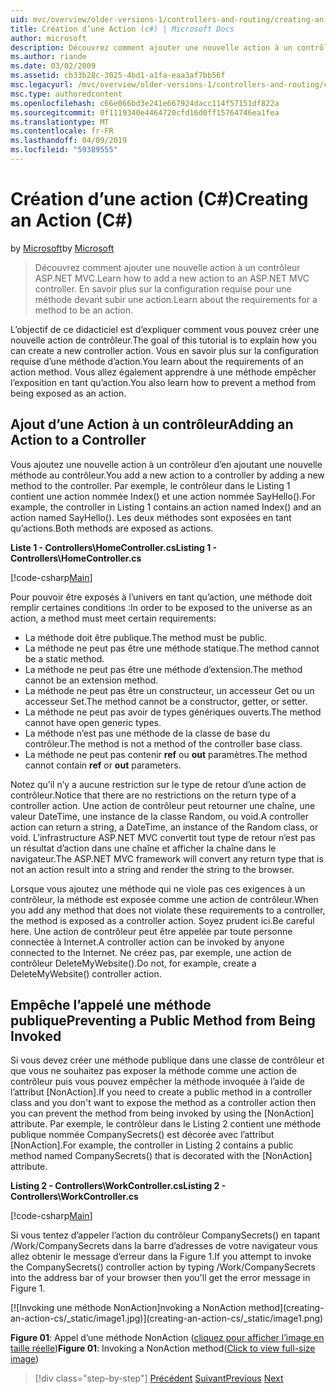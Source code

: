 ```yaml
---
uid: mvc/overview/older-versions-1/controllers-and-routing/creating-an-action-cs
title: Création d’une Action (c#) | Microsoft Docs
author: microsoft
description: Découvrez comment ajouter une nouvelle action à un contrôleur ASP.NET MVC. En savoir plus sur la configuration requise pour une méthode devant subir une action.
ms.author: riande
ms.date: 03/02/2009
ms.assetid: cb33b28c-3025-4bd1-a1fa-eaa3af7bb56f
msc.legacyurl: /mvc/overview/older-versions-1/controllers-and-routing/creating-an-action-cs
msc.type: authoredcontent
ms.openlocfilehash: c66e066bd3e241e667924dacc114f57151df822a
ms.sourcegitcommit: 0f1119340e4464720cfd16d0ff15764746ea1fea
ms.translationtype: MT
ms.contentlocale: fr-FR
ms.lasthandoff: 04/09/2019
ms.locfileid: "59389555"
---
```

# <a name="creating-an-action-c"></a><span data-ttu-id="354cd-104">Création d’une action (C#)</span><span class="sxs-lookup"><span data-stu-id="354cd-104">Creating an Action (C#)</span></span>

<span data-ttu-id="354cd-105">by [Microsoft](https://github.com/microsoft)</span><span class="sxs-lookup"><span data-stu-id="354cd-105">by [Microsoft](https://github.com/microsoft)</span></span>

> <span data-ttu-id="354cd-106">Découvrez comment ajouter une nouvelle action à un contrôleur ASP.NET MVC.</span><span class="sxs-lookup"><span data-stu-id="354cd-106">Learn how to add a new action to an ASP.NET MVC controller.</span></span> <span data-ttu-id="354cd-107">En savoir plus sur la configuration requise pour une méthode devant subir une action.</span><span class="sxs-lookup"><span data-stu-id="354cd-107">Learn about the requirements for a method to be an action.</span></span>


<span data-ttu-id="354cd-108">L’objectif de ce didacticiel est d’expliquer comment vous pouvez créer une nouvelle action de contrôleur.</span><span class="sxs-lookup"><span data-stu-id="354cd-108">The goal of this tutorial is to explain how you can create a new controller action.</span></span> <span data-ttu-id="354cd-109">Vous en savoir plus sur la configuration requise d’une méthode d’action.</span><span class="sxs-lookup"><span data-stu-id="354cd-109">You learn about the requirements of an action method.</span></span> <span data-ttu-id="354cd-110">Vous allez également apprendre à une méthode empêcher l’exposition en tant qu’action.</span><span class="sxs-lookup"><span data-stu-id="354cd-110">You also learn how to prevent a method from being exposed as an action.</span></span>

## <a name="adding-an-action-to-a-controller"></a><span data-ttu-id="354cd-111">Ajout d’une Action à un contrôleur</span><span class="sxs-lookup"><span data-stu-id="354cd-111">Adding an Action to a Controller</span></span>

<span data-ttu-id="354cd-112">Vous ajoutez une nouvelle action à un contrôleur d’en ajoutant une nouvelle méthode au contrôleur.</span><span class="sxs-lookup"><span data-stu-id="354cd-112">You add a new action to a controller by adding a new method to the controller.</span></span> <span data-ttu-id="354cd-113">Par exemple, le contrôleur dans le Listing 1 contient une action nommée Index() et une action nommée SayHello().</span><span class="sxs-lookup"><span data-stu-id="354cd-113">For example, the controller in Listing 1 contains an action named Index() and an action named SayHello().</span></span> <span data-ttu-id="354cd-114">Les deux méthodes sont exposées en tant qu’actions.</span><span class="sxs-lookup"><span data-stu-id="354cd-114">Both methods are exposed as actions.</span></span>

**<span data-ttu-id="354cd-115">Liste 1 - Controllers\HomeController.cs</span><span class="sxs-lookup"><span data-stu-id="354cd-115">Listing 1 - Controllers\HomeController.cs</span></span>**

[!code-csharp[Main](creating-an-action-cs/samples/sample1.cs)]

<span data-ttu-id="354cd-116">Pour pouvoir être exposés à l’univers en tant qu’action, une méthode doit remplir certaines conditions :</span><span class="sxs-lookup"><span data-stu-id="354cd-116">In order to be exposed to the universe as an action, a method must meet certain requirements:</span></span>

- <span data-ttu-id="354cd-117">La méthode doit être publique.</span><span class="sxs-lookup"><span data-stu-id="354cd-117">The method must be public.</span></span>
- <span data-ttu-id="354cd-118">La méthode ne peut pas être une méthode statique.</span><span class="sxs-lookup"><span data-stu-id="354cd-118">The method cannot be a static method.</span></span>
- <span data-ttu-id="354cd-119">La méthode ne peut pas être une méthode d’extension.</span><span class="sxs-lookup"><span data-stu-id="354cd-119">The method cannot be an extension method.</span></span>
- <span data-ttu-id="354cd-120">La méthode ne peut pas être un constructeur, un accesseur Get ou un accesseur Set.</span><span class="sxs-lookup"><span data-stu-id="354cd-120">The method cannot be a constructor, getter, or setter.</span></span>
- <span data-ttu-id="354cd-121">La méthode ne peut pas avoir de types génériques ouverts.</span><span class="sxs-lookup"><span data-stu-id="354cd-121">The method cannot have open generic types.</span></span>
- <span data-ttu-id="354cd-122">La méthode n’est pas une méthode de la classe de base du contrôleur.</span><span class="sxs-lookup"><span data-stu-id="354cd-122">The method is not a method of the controller base class.</span></span>
- <span data-ttu-id="354cd-123">La méthode ne peut pas contenir **ref** ou **out** paramètres.</span><span class="sxs-lookup"><span data-stu-id="354cd-123">The method cannot contain **ref** or **out** parameters.</span></span>

<span data-ttu-id="354cd-124">Notez qu’il n’y a aucune restriction sur le type de retour d’une action de contrôleur.</span><span class="sxs-lookup"><span data-stu-id="354cd-124">Notice that there are no restrictions on the return type of a controller action.</span></span> <span data-ttu-id="354cd-125">Une action de contrôleur peut retourner une chaîne, une valeur DateTime, une instance de la classe Random, ou void.</span><span class="sxs-lookup"><span data-stu-id="354cd-125">A controller action can return a string, a DateTime, an instance of the Random class, or void.</span></span> <span data-ttu-id="354cd-126">L’infrastructure ASP.NET MVC convertit tout type de retour n’est pas un résultat d’action dans une chaîne et afficher la chaîne dans le navigateur.</span><span class="sxs-lookup"><span data-stu-id="354cd-126">The ASP.NET MVC framework will convert any return type that is not an action result into a string and render the string to the browser.</span></span>

<span data-ttu-id="354cd-127">Lorsque vous ajoutez une méthode qui ne viole pas ces exigences à un contrôleur, la méthode est exposée comme une action de contrôleur.</span><span class="sxs-lookup"><span data-stu-id="354cd-127">When you add any method that does not violate these requirements to a controller, the method is exposed as a controller action.</span></span> <span data-ttu-id="354cd-128">Soyez prudent ici.</span><span class="sxs-lookup"><span data-stu-id="354cd-128">Be careful here.</span></span> <span data-ttu-id="354cd-129">Une action de contrôleur peut être appelée par toute personne connectée à Internet.</span><span class="sxs-lookup"><span data-stu-id="354cd-129">A controller action can be invoked by anyone connected to the Internet.</span></span> <span data-ttu-id="354cd-130">Ne créez pas, par exemple, une action de contrôleur DeleteMyWebsite().</span><span class="sxs-lookup"><span data-stu-id="354cd-130">Do not, for example, create a DeleteMyWebsite() controller action.</span></span>

## <a name="preventing-a-public-method-from-being-invoked"></a><span data-ttu-id="354cd-131">Empêche l’appelé une méthode publique</span><span class="sxs-lookup"><span data-stu-id="354cd-131">Preventing a Public Method from Being Invoked</span></span>

<span data-ttu-id="354cd-132">Si vous devez créer une méthode publique dans une classe de contrôleur et que vous ne souhaitez pas exposer la méthode comme une action de contrôleur puis vous pouvez empêcher la méthode invoquée à l’aide de l’attribut [NonAction].</span><span class="sxs-lookup"><span data-stu-id="354cd-132">If you need to create a public method in a controller class and you don't want to expose the method as a controller action then you can prevent the method from being invoked by using the [NonAction] attribute.</span></span> <span data-ttu-id="354cd-133">Par exemple, le contrôleur dans le Listing 2 contient une méthode publique nommée CompanySecrets() est décorée avec l’attribut [NonAction].</span><span class="sxs-lookup"><span data-stu-id="354cd-133">For example, the controller in Listing 2 contains a public method named CompanySecrets() that is decorated with the [NonAction] attribute.</span></span>

**<span data-ttu-id="354cd-134">Listing 2 - Controllers\WorkController.cs</span><span class="sxs-lookup"><span data-stu-id="354cd-134">Listing 2 - Controllers\WorkController.cs</span></span>**

[!code-csharp[Main](creating-an-action-cs/samples/sample2.cs)]

<span data-ttu-id="354cd-135">Si vous tentez d’appeler l’action du contrôleur CompanySecrets() en tapant /Work/CompanySecrets dans la barre d’adresses de votre navigateur vous allez obtenir le message d’erreur dans la Figure 1.</span><span class="sxs-lookup"><span data-stu-id="354cd-135">If you attempt to invoke the CompanySecrets() controller action by typing /Work/CompanySecrets into the address bar of your browser then you'll get the error message in Figure 1.</span></span>


[![I<span data-ttu-id="354cd-136">nvoking une méthode NonAction]</span><span class="sxs-lookup"><span data-stu-id="354cd-136">nvoking a NonAction method]</span></span>(creating-an-action-cs/_static/image1.jpg)](creating-an-action-cs/_static/image1.png)

<span data-ttu-id="354cd-137">**Figure 01**: Appel d’une méthode NonAction ([cliquez pour afficher l’image en taille réelle](creating-an-action-cs/_static/image2.png))</span><span class="sxs-lookup"><span data-stu-id="354cd-137">**Figure 01**: Invoking a NonAction method([Click to view full-size image](creating-an-action-cs/_static/image2.png))</span></span>

> [!div class="step-by-step"]
> <span data-ttu-id="354cd-138">[Précédent](creating-a-controller-cs.md)
> [Suivant](asp-net-mvc-routing-overview-vb.md)</span><span class="sxs-lookup"><span data-stu-id="354cd-138">[Previous](creating-a-controller-cs.md)
[Next](asp-net-mvc-routing-overview-vb.md)</span></span>
